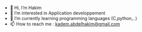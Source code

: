 - 👋 Hi, I’m Hakim
- 👀 I’m interested in Application developpement
- 🌱 I’m currently learning programming languages (C,python,..)
- 📫 How to reach me : kadem.abdelhakim@gmail.com


<!---
Hakim520/Hakim520 is a ✨ special ✨ repository because its `README.md` (this file) appears on your GitHub profile.
You can click the Preview link to take a look at your changes.
--->

